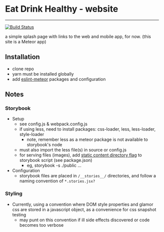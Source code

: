 # Eat Drink Healthy - website
---
[![Build Status](https://semaphoreci.com/api/v1/projects/6ea63609-351c-4fd0-8528-b1d50e5d6ddc/846633/shields_badge.svg)](https://semaphoreci.com/smarsh/edh_website)

a simple splash page with links to the web and mobile app, for now.  (this site is a Meteor app)

## Installation
* clone repo
* yarn must be installed globally
* add [eslint-meteor](https://github.com/eatdrinkhealthy/eslint-meteor) packages and configuration

## Notes
### Storybook
* Setup
    - see config.js & webpack.config.js
    - if using less, need to install packages: css-loader, less, less-loader, style-loader
        + note, remember less as a meteor package is not available to storybook's node
    - must also import the less file(s) in source or config.js
    - for serving files (images), add [static content directory flag](https://getstorybook.io/docs/react-storybook/configurations/serving-static-files) to storybook script (see package.json)
        + eg, storybook -s ./public  ...
* Configuration
    - storybook files are placed in `/__stories__/` directories, and follow a naming convention of `*.stories.jsx?`
### Styling
* Currently, using a convention where DOM style properties and glamor css are stored in a javascript object, as a convenience for css snapshot testing
    - may punt on this convention if ill side effects discovered or code becomes too verbose